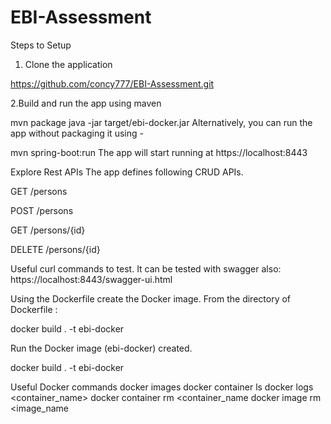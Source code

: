 # EBI-Assessment


Steps to Setup
1. Clone the application

https://github.com/concy777/EBI-Assessment.git

2.Build and run the app using maven

mvn package
java -jar target/ebi-docker.jar
Alternatively, you can run the app without packaging it using -

mvn spring-boot:run
The app will start running at https://localhost:8443

Explore Rest APIs
The app defines following CRUD APIs.

GET /persons

POST /persons

GET /persons/{id}

DELETE /persons/{id}


Useful curl commands to test. It can be tested with swagger also: https://localhost:8443/swagger-ui.html




Using the Dockerfile create the Docker image. 
From the directory of Dockerfile :

docker build . -t ebi-docker

Run the Docker image (ebi-docker) created. 

docker build . -t ebi-docker


Useful Docker commands
docker images
docker container ls
docker logs <container_name>
docker container rm <container_name
docker image rm <image_name
